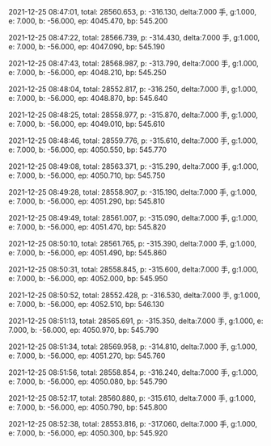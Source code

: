 2021-12-25 08:47:01, total: 28560.653, p: -316.130, delta:7.000 手, g:1.000, e: 7.000, b: -56.000, ep: 4045.470, bp: 545.200

2021-12-25 08:47:22, total: 28566.739, p: -314.430, delta:7.000 手, g:1.000, e: 7.000, b: -56.000, ep: 4047.090, bp: 545.190

2021-12-25 08:47:43, total: 28568.987, p: -313.790, delta:7.000 手, g:1.000, e: 7.000, b: -56.000, ep: 4048.210, bp: 545.250

2021-12-25 08:48:04, total: 28552.817, p: -316.250, delta:7.000 手, g:1.000, e: 7.000, b: -56.000, ep: 4048.870, bp: 545.640

2021-12-25 08:48:25, total: 28558.977, p: -315.870, delta:7.000 手, g:1.000, e: 7.000, b: -56.000, ep: 4049.010, bp: 545.610

2021-12-25 08:48:46, total: 28559.776, p: -315.610, delta:7.000 手, g:1.000, e: 7.000, b: -56.000, ep: 4050.550, bp: 545.770

2021-12-25 08:49:08, total: 28563.371, p: -315.290, delta:7.000 手, g:1.000, e: 7.000, b: -56.000, ep: 4050.710, bp: 545.750

2021-12-25 08:49:28, total: 28558.907, p: -315.190, delta:7.000 手, g:1.000, e: 7.000, b: -56.000, ep: 4051.290, bp: 545.810

2021-12-25 08:49:49, total: 28561.007, p: -315.090, delta:7.000 手, g:1.000, e: 7.000, b: -56.000, ep: 4051.470, bp: 545.820

2021-12-25 08:50:10, total: 28561.765, p: -315.390, delta:7.000 手, g:1.000, e: 7.000, b: -56.000, ep: 4051.490, bp: 545.860

2021-12-25 08:50:31, total: 28558.845, p: -315.600, delta:7.000 手, g:1.000, e: 7.000, b: -56.000, ep: 4052.000, bp: 545.950

2021-12-25 08:50:52, total: 28552.428, p: -316.530, delta:7.000 手, g:1.000, e: 7.000, b: -56.000, ep: 4052.510, bp: 546.130

2021-12-25 08:51:13, total: 28565.691, p: -315.350, delta:7.000 手, g:1.000, e: 7.000, b: -56.000, ep: 4050.970, bp: 545.790

2021-12-25 08:51:34, total: 28569.958, p: -314.810, delta:7.000 手, g:1.000, e: 7.000, b: -56.000, ep: 4051.270, bp: 545.760

2021-12-25 08:51:56, total: 28558.854, p: -316.240, delta:7.000 手, g:1.000, e: 7.000, b: -56.000, ep: 4050.080, bp: 545.790

2021-12-25 08:52:17, total: 28560.880, p: -315.610, delta:7.000 手, g:1.000, e: 7.000, b: -56.000, ep: 4050.790, bp: 545.800

2021-12-25 08:52:38, total: 28553.816, p: -317.060, delta:7.000 手, g:1.000, e: 7.000, b: -56.000, ep: 4050.300, bp: 545.920